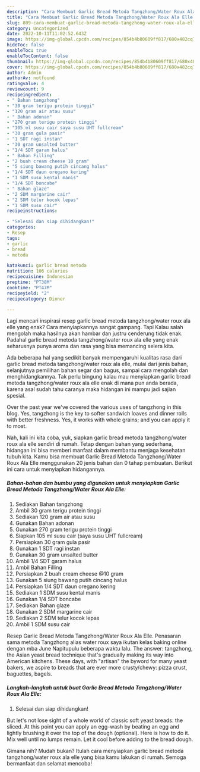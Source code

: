 ```yaml
---
description: "Cara Membuat Garlic Bread Metoda Tangzhong/Water Roux Ala Elle yang Bikin Ngiler, Buat Buka Puasa Sempurna"
title: "Cara Membuat Garlic Bread Metoda Tangzhong/Water Roux Ala Elle yang Bikin Ngiler, Buat Buka Puasa Sempurna"
slug: 809-cara-membuat-garlic-bread-metoda-tangzhong-water-roux-ala-elle-yang-bikin-ngiler-buat-buka-puasa-sempurna
category: Uncategorized
date: 2022-10-11T11:02:52.643Z
image: https://img-global.cpcdn.com/recipes/854b4b80609ff817/680x482cq70/garlic-bread-metoda-tangzhongwater-roux-ala-elle-foto-resep-utama.jpg
hideToc: false
enableToc: true
enableTocContent: false
thumbnail: https://img-global.cpcdn.com/recipes/854b4b80609ff817/680x482cq70/garlic-bread-metoda-tangzhongwater-roux-ala-elle-foto-resep-utama.jpg
cover: https://img-global.cpcdn.com/recipes/854b4b80609ff817/680x482cq70/garlic-bread-metoda-tangzhongwater-roux-ala-elle-foto-resep-utama.jpg
author: Admin
authorAv: notfound
ratingvalue: 4
reviewcount: 9
recipeingredient:
- " Bahan tangzhong"
- "30 gram terigu protein tinggi"
- "120 gram air atau susu"
- " Bahan adonan"
- "270 gram terigu protein tinggi"
- "105 ml susu cair saya susu UHT fullcream"
- "30 gram gula pasir"
- "1 SDT ragi instan"
- "30 gram unsalted butter"
- "1/4 SDT garam halus"
- " Bahan Filling"
- "2 buah cream cheese 10 gram"
- "5 siung bawang putih cincang halus"
- "1/4 SDT daun oregano kering"
- "1 SDM susu kental manis"
- "1/4 SDT boncabe"
- " Bahan glaze"
- "2 SDM margarine cair"
- "2 SDM telur kocok lepas"
- "1 SDM susu cair"
recipeinstructions:

- "Selesai dan siap dihidangkan!"
categories:
- Resep
tags:
- garlic
- bread
- metoda

katakunci: garlic bread metoda 
nutrition: 106 calories
recipecuisine: Indonesian
preptime: "PT38M"
cooktime: "PT47M"
recipeyield: "2"
recipecategory: Dinner

---
```



Lagi mencari inspirasi resep garlic bread metoda tangzhong/water roux ala elle yang enak? Cara menyiapkannya sangat gampang. Tapi Kalau salah mengolah maka hasilnya akan hambar dan justru cenderung tidak enak. Padahal garlic bread metoda tangzhong/water roux ala elle yang enak seharusnya punya aroma dan rasa yang bisa memancing selera kita.


Ada beberapa hal yang sedikit banyak mempengaruhi kualitas rasa dari garlic bread metoda tangzhong/water roux ala elle, mulai dari jenis bahan, selanjutnya pemilihan bahan segar dan bagus, sampai cara mengolah dan menghidangkannya. Tak perlu bingung kalau mau menyiapkan garlic bread metoda tangzhong/water roux ala elle enak di mana pun anda berada, karena asal sudah tahu caranya maka hidangan ini mampu jadi sajian spesial.

Over the past year we&#39;ve covered the various uses of tangzhong in this blog. Yes, tangzhong is the key to softer sandwich loaves and dinner rolls with better freshness. Yes, it works with whole grains; and you can apply it to most.


Nah, kali ini kita coba, yuk, siapkan garlic bread metoda tangzhong/water roux ala elle sendiri di rumah. Tetap dengan bahan yang sederhana, hidangan ini bisa memberi manfaat dalam membantu menjaga kesehatan tubuh kita. Kamu bisa membuat Garlic Bread Metoda Tangzhong/Water Roux Ala Elle menggunakan 20 jenis bahan dan 0 tahap pembuatan. Berikut ini cara untuk menyiapkan hidangannya.

<!--inarticleads1-->

##### Bahan-bahan dan bumbu yang digunakan untuk menyiapkan Garlic Bread Metoda Tangzhong/Water Roux Ala Elle:

1. Sediakan  Bahan tangzhong
1. Ambil 30 gram terigu protein tinggi
1. Sediakan 120 gram air atau susu
1. Gunakan  Bahan adonan
1. Gunakan 270 gram terigu protein tinggi
1. Siapkan 105 ml susu cair (saya susu UHT fullcream)
1. Persiapkan 30 gram gula pasir
1. Gunakan 1 SDT ragi instan
1. Gunakan 30 gram unsalted butter
1. Ambil 1/4 SDT garam halus
1. Ambil  Bahan Filling
1. Persiapkan 2 buah cream cheese @10 gram
1. Gunakan 5 siung bawang putih cincang halus
1. Persiapkan 1/4 SDT daun oregano kering
1. Sediakan 1 SDM susu kental manis
1. Gunakan 1/4 SDT boncabe
1. Sediakan  Bahan glaze
1. Gunakan 2 SDM margarine cair
1. Sediakan 2 SDM telur kocok lepas
1. Ambil 1 SDM susu cair


Resep Garlic Bread Metoda Tangzhong/Water Roux Ala Elle. Penasaran sama metoda Tangzhong alias water roux saya ikutan kelas baking online dengan mba June Napitupulu beberapa waktu lalu. The answer: tangzhong, the Asian yeast bread technique that&#39;s gradually making its way into American kitchens. These days, with &#34;artisan&#34; the byword for many yeast bakers, we aspire to breads that are ever more crusty/chewy: pizza crust, baguettes, bagels. 

<!--inarticleads2-->

##### Langkah-langkah untuk buat Garlic Bread Metoda Tangzhong/Water Roux Ala Elle:


1. Selesai dan siap dihidangkan!

But let&#39;s not lose sight of a whole world of classic soft yeast breads: the sliced. At this point you can apply an egg-wash by beating an egg and lightly brushing it over the top of the dough (optional). Here is how to do it. Mix well until no lumps remain. Let it cool before adding to the bread dough. 

Gimana nih? Mudah bukan? Itulah cara menyiapkan garlic bread metoda tangzhong/water roux ala elle yang bisa kamu lakukan di rumah. Semoga bermanfaat dan selamat mencoba!
